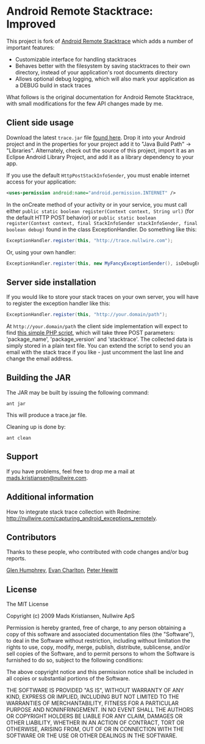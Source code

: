 Android Remote Stacktrace: Improved
===================================

This project is fork of [Android Remote Stacktrace][1] which adds a number of important features:

 * Customizable interface for handling stacktraces
 * Behaves better with the filesystem by saving stacktraces to their own directory, instead of your application's root documents directory
 * Allows optional debug logging, which will also mark your application as a DEBUG build in stack traces

What follows is the original documentation for Android Remote Stacktrace, with small modifications for the few API changes made by me.

## Client side usage

Download the latest `trace.jar` file [found here](https://github.com/downloads/Pretz/improved-android-remote-stacktrace/trace.jar). Drop it into your Android project and in the properties for your project add it to "Java Build Path" -> "Libraries". Alternately, check out the source of this project, import it as an Eclipse Android Library Project, and add it as a library dependency to your app.

If you use the default `HttpPostStackInfoSender`, you must enable internet access for your application:

```xml
<uses-permission android:name="android.permission.INTERNET" />
```

In the onCreate method of your activity or in your service, you must call either `public static boolean register(Context context, String url)` (for the default HTTP POST behavior) or `public static boolean register(Context context, final StackInfoSender stackInfoSender, final boolean debug)` found in the class ExceptionHandler. Do something like this:

```java
ExceptionHandler.register(this, "http://trace.nullwire.com");
```

Or, using your own handler:

```java
ExceptionHandler.register(this, new MyFancyExceptionSender(), isDebugEnabled);
```

## Server side installation

If you would like to store your stack traces on your own server, you will have to register the exception handler like this:

```java
ExceptionHandler.register(this, "http://your.domain/path"); 
```

At `http://your.domain/path` the client side implementation will expect to find [this simple PHP script](https://github.com/Pretz/improved-android-remote-stacktrace/blob/server/collect/server.php), which will take three POST parameters: 'package_name', 'package_version' and 'stacktrace'. The collected data is simply stored in a plain text file. You can extend the script to send you an email with the stack trace if you like - just uncomment the last line and change the email address.

## Building the JAR

The JAR may be built by issuing the following command:

    ant jar

This will produce a trace.jar file.

Cleaning up is done by:

    ant clean
    
## Support

If you have problems, feel free to drop me a mail at mads.kristiansen@nullwire.com.

## Additional information

How to integrate stack trace collection with Redmine: http://nullwire.com/capturing_android_exceptions_remotely.

## Contributors

Thanks to these people, who contributed with code changes and/or bug reports.

[Glen Humphrey](http://glendonhumphrey.com/), [Evan Charlton](http://evancharlton.com/), [Peter Hewitt](http://dweebos.com/)

## License


The MIT License

Copyright (c) 2009 Mads Kristiansen, Nullwire ApS

Permission is hereby granted, free of charge, to any person obtaining a copy of this software and associated documentation files (the "Software"), to deal in the Software without restriction, including without limitation the rights to use, copy, modify, merge, publish, distribute, sublicense, and/or sell copies of the Software, and to permit persons to whom the Software is furnished to do so, subject to the following conditions:

The above copyright notice and this permission notice shall be included in all copies or substantial portions of the Software.

THE SOFTWARE IS PROVIDED "AS IS", WITHOUT WARRANTY OF ANY KIND, EXPRESS OR IMPLIED, INCLUDING BUT NOT LIMITED TO THE WARRANTIES OF MERCHANTABILITY, FITNESS FOR A PARTICULAR PURPOSE AND NONINFRINGEMENT. IN NO EVENT SHALL THE AUTHORS OR COPYRIGHT HOLDERS BE LIABLE FOR ANY CLAIM, DAMAGES OR OTHER LIABILITY, WHETHER IN AN ACTION OF CONTRACT, TORT OR OTHERWISE, ARISING FROM, OUT OF OR IN CONNECTION WITH THE SOFTWARE OR THE USE OR OTHER DEALINGS IN THE SOFTWARE.


[1]: http://code.google.com/p/android-remote-stacktrace